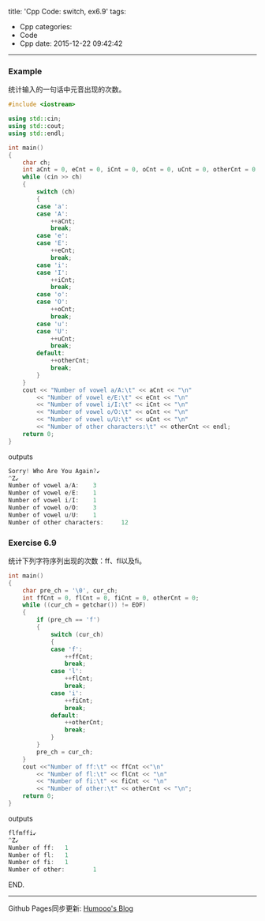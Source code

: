title: 'Cpp Code: switch, ex6.9'
tags:
  - Cpp
categories:
  - Code
  - Cpp
date: 2015-12-22 09:42:42
---

### Example ###

统计输入的一句话中元音出现的次数。

<!-- more -->

```C++
#include <iostream>

using std::cin;
using std::cout;
using std::endl;

int main()
{
	char ch;
	int aCnt = 0, eCnt = 0, iCnt = 0, oCnt = 0, uCnt = 0, otherCnt = 0;
	while (cin >> ch)
	{
		switch (ch)
		{
		case 'a':
		case 'A':
			++aCnt;
			break;
		case 'e':
		case 'E':
			++eCnt;
			break;
		case 'i':
		case 'I':
			++iCnt;
			break;
		case 'o':
		case 'O':
			++oCnt;
			break;
		case 'u':
		case 'U':
			++uCnt;
			break;
		default:
			++otherCnt;
			break;
		}
	}
	cout << "Number of vowel a/A:\t" << aCnt << "\n"
		<< "Number of vowel e/E:\t" << eCnt << "\n"
		<< "Number of vowel i/I:\t" << iCnt << "\n"
		<< "Number of vowel o/O:\t" << oCnt << "\n"
		<< "Number of vowel u/U:\t" << uCnt << "\n"
		<< "Number of other characters:\t" << otherCnt << endl;
	return 0;
}
```

outputs

```C++
Sorry! Who Are You Again?↙
^Z↙
Number of vowel a/A:    3
Number of vowel e/E:    1
Number of vowel i/I:    1
Number of vowel o/O:    3
Number of vowel u/U:    1
Number of other characters:     12
```

### Exercise 6.9 ###

统计下列字符序列出现的次数：ff、fl以及fi。 

```C++
int main()
{
	char pre_ch = '\0', cur_ch;
	int ffCnt = 0, flCnt = 0, fiCnt = 0, otherCnt = 0;
	while ((cur_ch = getchar()) != EOF)
	{
		if (pre_ch == 'f')
		{
			switch (cur_ch)
			{
			case 'f':
				++ffCnt;
				break;
			case 'l':
				++flCnt;
				break;
			case 'i':
				++fiCnt;
				break;
			default:
				++otherCnt;
				break;
			}
		}
		pre_ch = cur_ch;
	}
	cout <<"Number of ff:\t" << ffCnt <<"\n"
		<< "Number of fl:\t" << flCnt << "\n"
		<< "Number of fi:\t" << fiCnt << "\n"
		<< "Number of other:\t" << otherCnt << "\n";
	return 0;
}
```

outputs

```C++
flfmffi↙
^Z↙
Number of ff:   1
Number of fl:   1
Number of fi:   1
Number of other:        1
```

END.

---

Github Pages同步更新: [Humooo's Blog][1]

[1]: http://bluestein.github.io/